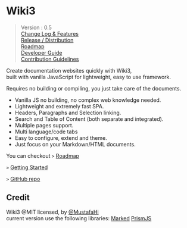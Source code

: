 
# Wiki3

> Version : 0.5  
> [Change Log & Features](/Developer/Wiki3/change-log)  
> [Release / Distribution](https://github.com/MustafaHi/Wiki3/tree/main/Release)  
> [Roadmap](/Developer/Wiki3/RoadMap)  
> [Developer Guide](/Developer)  
> [Contribution Guidelines](/Developer/Wiki3/Contribute)  

Create documentation websites quickly with Wiki3,  
built with vanilla JavaScript for lightweight, easy to use framework.  

Requires no building or compiling, you just take care of the documents.

+ Vanilla JS no building, no complex web knowledge needed.
+ Lightweight and extremely fast SPA.
+ Headers, Paragraphs and Selection linking.
+ Search and Table of Content (both separate and integrated).
+ Multiple pages support.
+ Multi language/code tabs
+ Easy to configure, extend and theme.
+ Just focus on your Markdown/HTML documents.

You can checkout `>` [Roadmap](/Developer/Wiki3/RoadMap)

`>` [Getting Started](/Main/Getting-Started/Installation)

`>` [GitHub repo](https://github.com/MustafaHi/Wiki3/)


## Credit
Wiki3 @MIT licensed, by [@MustafaHi](https://github.com/MustafaHi)  
current version use the following libraries: 
[Marked](https://github.com/markedjs/marked)
[PrismJS](https://github.com/PrismJS/prism)

